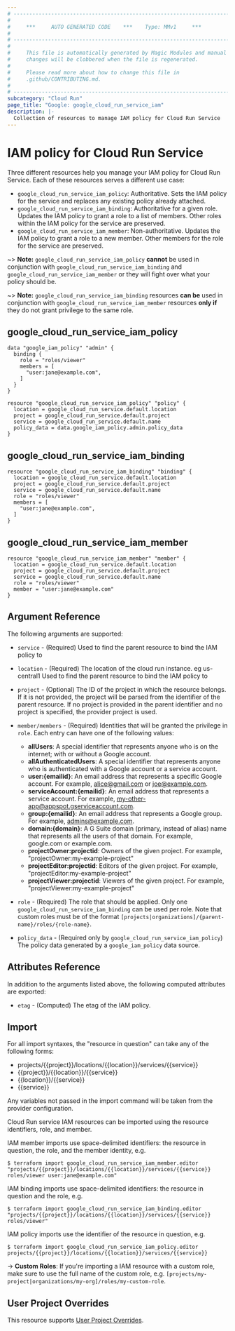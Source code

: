 ```yaml
---
# ----------------------------------------------------------------------------
#
#     ***     AUTO GENERATED CODE    ***    Type: MMv1     ***
#
# ----------------------------------------------------------------------------
#
#     This file is automatically generated by Magic Modules and manual
#     changes will be clobbered when the file is regenerated.
#
#     Please read more about how to change this file in
#     .github/CONTRIBUTING.md.
#
# ----------------------------------------------------------------------------
subcategory: "Cloud Run"
page_title: "Google: google_cloud_run_service_iam"
description: |-
  Collection of resources to manage IAM policy for Cloud Run Service
---
```


# IAM policy for Cloud Run Service
Three different resources help you manage your IAM policy for Cloud Run Service. Each of these resources serves a different use case:

* `google_cloud_run_service_iam_policy`: Authoritative. Sets the IAM policy for the service and replaces any existing policy already attached.
* `google_cloud_run_service_iam_binding`: Authoritative for a given role. Updates the IAM policy to grant a role to a list of members. Other roles within the IAM policy for the service are preserved.
* `google_cloud_run_service_iam_member`: Non-authoritative. Updates the IAM policy to grant a role to a new member. Other members for the role for the service are preserved.

~> **Note:** `google_cloud_run_service_iam_policy` **cannot** be used in conjunction with `google_cloud_run_service_iam_binding` and `google_cloud_run_service_iam_member` or they will fight over what your policy should be.

~> **Note:** `google_cloud_run_service_iam_binding` resources **can be** used in conjunction with `google_cloud_run_service_iam_member` resources **only if** they do not grant privilege to the same role.




## google\_cloud\_run\_service\_iam\_policy

```hcl
data "google_iam_policy" "admin" {
  binding {
    role = "roles/viewer"
    members = [
      "user:jane@example.com",
    ]
  }
}

resource "google_cloud_run_service_iam_policy" "policy" {
  location = google_cloud_run_service.default.location
  project = google_cloud_run_service.default.project
  service = google_cloud_run_service.default.name
  policy_data = data.google_iam_policy.admin.policy_data
}
```

## google\_cloud\_run\_service\_iam\_binding

```hcl
resource "google_cloud_run_service_iam_binding" "binding" {
  location = google_cloud_run_service.default.location
  project = google_cloud_run_service.default.project
  service = google_cloud_run_service.default.name
  role = "roles/viewer"
  members = [
    "user:jane@example.com",
  ]
}
```

## google\_cloud\_run\_service\_iam\_member

```hcl
resource "google_cloud_run_service_iam_member" "member" {
  location = google_cloud_run_service.default.location
  project = google_cloud_run_service.default.project
  service = google_cloud_run_service.default.name
  role = "roles/viewer"
  member = "user:jane@example.com"
}
```

## Argument Reference

The following arguments are supported:

* `service` - (Required) Used to find the parent resource to bind the IAM policy to
* `location` - (Required) The location of the cloud run instance. eg us-central1 Used to find the parent resource to bind the IAM policy to

* `project` - (Optional) The ID of the project in which the resource belongs.
    If it is not provided, the project will be parsed from the identifier of the parent resource. If no project is provided in the parent identifier and no project is specified, the provider project is used.

* `member/members` - (Required) Identities that will be granted the privilege in `role`.
  Each entry can have one of the following values:
  * **allUsers**: A special identifier that represents anyone who is on the internet; with or without a Google account.
  * **allAuthenticatedUsers**: A special identifier that represents anyone who is authenticated with a Google account or a service account.
  * **user:{emailid}**: An email address that represents a specific Google account. For example, alice@gmail.com or joe@example.com.
  * **serviceAccount:{emailid}**: An email address that represents a service account. For example, my-other-app@appspot.gserviceaccount.com.
  * **group:{emailid}**: An email address that represents a Google group. For example, admins@example.com.
  * **domain:{domain}**: A G Suite domain (primary, instead of alias) name that represents all the users of that domain. For example, google.com or example.com.
  * **projectOwner:projectid**: Owners of the given project. For example, "projectOwner:my-example-project"
  * **projectEditor:projectid**: Editors of the given project. For example, "projectEditor:my-example-project"
  * **projectViewer:projectid**: Viewers of the given project. For example, "projectViewer:my-example-project"

* `role` - (Required) The role that should be applied. Only one
    `google_cloud_run_service_iam_binding` can be used per role. Note that custom roles must be of the format
    `[projects|organizations]/{parent-name}/roles/{role-name}`.

* `policy_data` - (Required only by `google_cloud_run_service_iam_policy`) The policy data generated by
  a `google_iam_policy` data source.

## Attributes Reference

In addition to the arguments listed above, the following computed attributes are
exported:

* `etag` - (Computed) The etag of the IAM policy.

## Import

For all import syntaxes, the "resource in question" can take any of the following forms:

* projects/{{project}}/locations/{{location}}/services/{{service}}
* {{project}}/{{location}}/{{service}}
* {{location}}/{{service}}
* {{service}}

Any variables not passed in the import command will be taken from the provider configuration.

Cloud Run service IAM resources can be imported using the resource identifiers, role, and member.

IAM member imports use space-delimited identifiers: the resource in question, the role, and the member identity, e.g.
```
$ terraform import google_cloud_run_service_iam_member.editor "projects/{{project}}/locations/{{location}}/services/{{service}} roles/viewer user:jane@example.com"
```

IAM binding imports use space-delimited identifiers: the resource in question and the role, e.g.
```
$ terraform import google_cloud_run_service_iam_binding.editor "projects/{{project}}/locations/{{location}}/services/{{service}} roles/viewer"
```

IAM policy imports use the identifier of the resource in question, e.g.
```
$ terraform import google_cloud_run_service_iam_policy.editor projects/{{project}}/locations/{{location}}/services/{{service}}
```

-> **Custom Roles**: If you're importing a IAM resource with a custom role, make sure to use the
 full name of the custom role, e.g. `[projects/my-project|organizations/my-org]/roles/my-custom-role`.

## User Project Overrides

This resource supports [User Project Overrides](https://registry.terraform.io/providers/hashicorp/google/latest/docs/guides/provider_reference#user_project_override).
